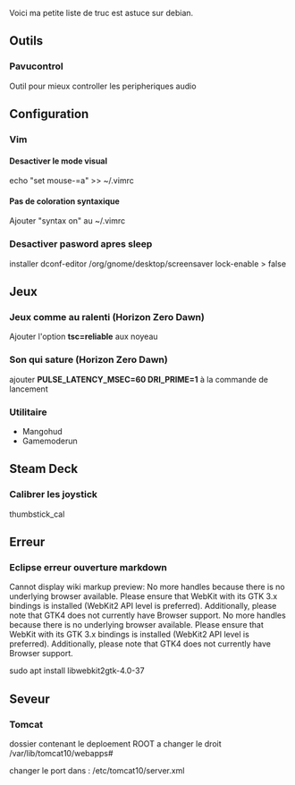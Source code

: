 Voici ma petite liste de truc est astuce sur debian.

## Outils
### Pavucontrol
Outil pour mieux controller les peripheriques audio

## Configuration
### Vim
#### Desactiver le mode visual
echo "set mouse-=a" >> ~/.vimrc

#### Pas de coloration syntaxique
Ajouter "syntax on" au ~/.vimrc

### Desactiver pasword apres sleep
installer dconf-editor
/org/gnome/desktop/screensaver lock-enable > false

## Jeux
### Jeux comme au ralenti (Horizon Zero Dawn)
Ajouter l'option **tsc=reliable** aux noyeau

### Son qui sature (Horizon Zero Dawn)
ajouter **PULSE_LATENCY_MSEC=60 DRI_PRIME=1** à la commande de lancement

### Utilitaire
- Mangohud
- Gamemoderun

## Steam Deck
### Calibrer les joystick
thumbstick_cal

## Erreur
### Eclipse erreur ouverture markdown
Cannot display wiki markup preview: No more handles because there is no underlying browser available. Please ensure that WebKit with its GTK 3.x bindings is installed (WebKit2 API level is preferred). Additionally, please note that GTK4 does not currently have Browser support.  No more handles because there is no underlying browser available. Please ensure that WebKit with its GTK 3.x bindings is installed (WebKit2 API level is preferred). Additionally, please note that GTK4 does not currently have Browser support.

sudo apt install libwebkit2gtk-4.0-37

## Seveur
### Tomcat
dossier contenant le deploement ROOT a changer le droit
/var/lib/tomcat10/webapps#

changer le port dans : /etc/tomcat10/server.xml
